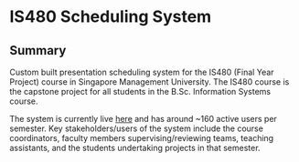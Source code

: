 # IS480 Scheduling System
## Summary
Custom built presentation scheduling system for the IS480 (Final Year Project) course in Singapore Management University. The IS480 course is the capstone project for all students in the B.Sc. Information Systems course. 

The system is currently live [here](http://202.161.45.168/is480-scheduling/welcome) and has around ~160 active users per semester. Key stakeholders/users of the system include the course coordinators, faculty members supervising/reviewing teams, teaching assistants, and the students undertaking projects in that semester.
